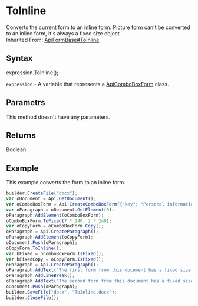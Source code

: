 # ToInline

Converts the current form to an inline form. Picture form can't be converted to an inline form, it's always a fixed size object.<br>Inherited From: [ApiFormBase#ToInline](../../ApiFormBase/Methods/ToInline.md)

## Syntax

expression.ToInline();

`expression` - A variable that represents a [ApiComboBoxForm](../ApiComboBoxForm.md) class.

## Parametrs

This method doesn't have any parameters.

## Returns

Boolean

## Example

This example converts the form to an inline form.

```javascript
builder.CreateFile("docx");
var oDocument = Api.GetDocument();
var oComboBoxForm = Api.CreateComboBoxForm({"key": "Personal information", "tip": "Choose your country", "required": true, "placeholder": "Country", "editable": false, "autoFit": false, "items": ["Latvia", "USA", "UK"]});
var oParagraph = oDocument.GetElement(0);
oParagraph.AddElement(oComboBoxForm);
oComboBoxForm.ToFixed(7 * 240, 2 * 240);
var oCopyForm = oComboBoxForm.Copy();
oParagraph = Api.CreateParagraph();
oParagraph.AddElement(oCopyForm);
oDocument.Push(oParagraph);
oCopyForm.ToInline();
var bFixed = oComboBoxForm.IsFixed();
var bFixedCopy = oCopyForm.IsFixed();
oParagraph = Api.CreateParagraph();
oParagraph.AddText("The first form from this document has a fixed size: " + bFixed);
oParagraph.AddLineBreak();
oParagraph.AddText("The second form from this document has a fixed size: " + bFixedCopy);
oDocument.Push(oParagraph);
builder.SaveFile("docx", "ToInline.docx");
builder.CloseFile();
```